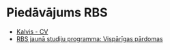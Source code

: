 # Piedāvājums RBS

* [Kalvis - CV](static/CV_Kalvis_Apsitis_2019_lv.pdf)
* [RBS jaunā studiju programma: Vispārīgas pārdomas](setting-the-goals-summary.html)

